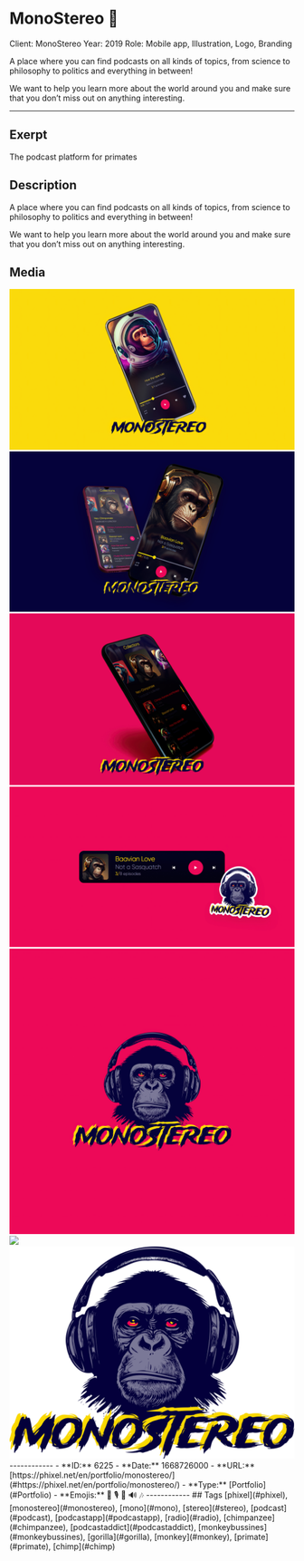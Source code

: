 # MonoStereo 🙉
Client: MonoStereo
Year: 2019
Role: Mobile app, Illustration, Logo, Branding

A place where you can find podcasts on all kinds of topics, from science to philosophy to politics and everything in between!

We want to help you learn more about the world around you and make sure that you don’t miss out on anything interesting.

------------
## Exerpt
The podcast platform for primates
## Description
A place where you can find podcasts on all kinds of topics, from science to philosophy to politics and everything in between!

We want to help you learn more about the world around you and make sure that you don’t miss out on anything interesting.
## Media
<img src="media/monostereo-mockup-01.jpg">
<img src="media/monostereo-mockup-02.jpg">
<img src="media/monostereo-mockup-03.jpg">
<img src="media/monostereo-mockup-04.jpg">
<img src="media/monostereo.jpg">
<img src="media/monostereo.mp4">
<img src="media/monostereo-logo.png">
------------
- **ID:** 6225
- **Date:** 1668726000
- **URL:** [https://phixel.net/en/portfolio/monostereo/](#https://phixel.net/en/portfolio/monostereo/)
- **Type:** [Portfolio](#Portfolio)
- **Emojis:** 🐒 🎙 🦧 🔊 🎶
------------
## Tags
[phixel](#phixel), [monostereo](#monostereo), [mono](#mono), [stereo](#stereo), [podcast](#podcast), [podcastapp](#podcastapp), [radio](#radio), [chimpanzee](#chimpanzee), [podcastaddict](#podcastaddict), [monkeybussines](#monkeybussines), [gorilla](#gorilla), [monkey](#monkey), [primate](#primate), [chimp](#chimp)
